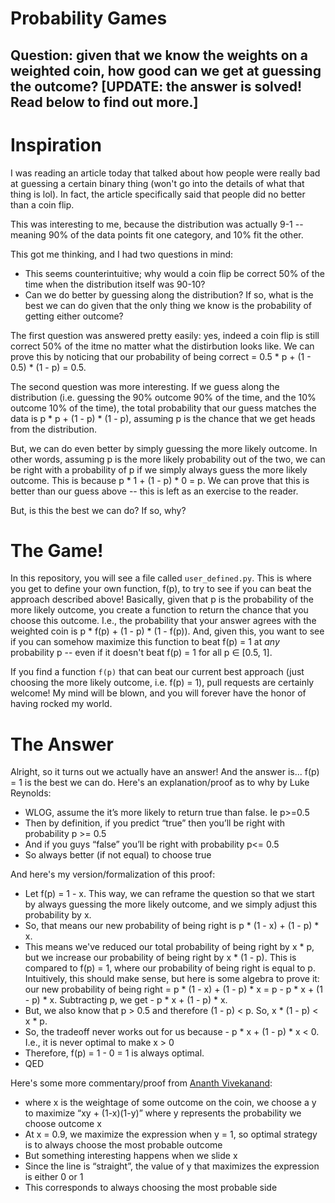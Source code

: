 # Probability Games
## Question: given that we know the weights on a weighted coin, how good can we get at guessing the outcome? [UPDATE: the answer is solved! Read below to find out more.]

# Inspiration
I was reading an article today that talked about how people were really bad at guessing a certain binary thing (won't go into the details of what that thing is lol). In fact, the article specifically said that people did no better than a coin flip. 

This was interesting to me, because the distribution was actually 9-1 -- meaning 90% of the data points fit one category, and 10% fit the other. 

This got me thinking, and I had two questions in mind:
* This seems counterintuitive; why would a coin flip be correct 50% of the time when the distribution itself was 90-10?
* Can we do better by guessing along the distribution? If so, what is the best we can do given that the only thing we know is the probability of getting either outcome?

The first question was answered pretty easily: yes, indeed a coin flip is still correct 50% of the itme no matter what the distirbution looks like. We can prove this by noticing that our probability of being correct = 0.5 * p + (1 - 0.5) * (1 - p) = 0.5. 

The second question was more interesting. If we guess along the distribution (i.e. guessing the 90% outcome 90% of the time, and the 10% outcome 10% of the time), the total probability that our guess matches the data is p * p + (1 - p) * (1 - p), assuming p is the chance that we get heads from the distribution. 

But, we can do even better by simply guessing the more likely outcome. In other words, assuming p is the more likely probability out of the two, we can be right with a probability of p if we simply always guess the more likely outcome. This is because p * 1 + (1 - p) * 0 = p. We can prove that this is better than our guess above -- this is left as an exercise to the reader. 

But, is this the best we can do? If so, why?

# The Game!
In this repository, you will see a file called ``user_defined.py``. This is where you get to define your own function, f(p), to try to see if you can beat the approach described above! Basically, given that p is the probability of the more likely outcome, you create a function to return the chance that you choose this outcome. I.e., the probability that your answer agrees with the weighted coin is p * f(p) + (1 - p) * (1 - f(p)). And, given this, you want to see if you can somehow maximize this function to beat f(p) = 1 at *any* probability p -- even if it doesn't beat f(p) = 1 for all p ∈ [0.5, 1]. 

If you find a function ``f(p)`` that can beat our current best approach (just choosing the more likely outcome, i.e. f(p) = 1), pull requests are certainly welcome! My mind will be blown, and you will forever have the honor of having rocked my world. 

# The Answer
Alright, so it turns out we actually have an answer! And the answer is... f(p) = 1 is the best we can do. Here's an explanation/proof as to why by Luke Reynolds: 

* WLOG, assume the it’s more likely to return true than false. Ie p>=0.5 
* Then by definition, if you predict “true” then you’ll be right with probability p >= 0.5
* And if you guys “false” you’ll be right with probability p<= 0.5
* So always better (if not equal) to choose true

And here's my version/formalization of this proof:
* Let f(p) = 1 - x. This way, we can reframe the question so that we start by always guessing the more likely outcome, and we simply adjust this probability by x. 
* So, that means our new probability of being right is p * (1 - x) + (1 - p) * x. 
* This means we've reduced our total probability of being right by x * p, but we increase our probability of being right by x * (1 - p). This is compared to f(p) = 1, where our probability of being right is equal to p. Intuitively, this should make sense, but here is some algebra to prove it: our new probability of being right = p * (1 - x) + (1 - p) * x = p - p * x + (1 - p) * x. Subtracting p, we get - p * x + (1 - p) * x. 
* But, we also know that p > 0.5 and therefore (1 - p) < p. So, x * (1 - p) < x * p. 
* So, the tradeoff never works out for us because - p * x + (1 - p) * x < 0. I.e., it is never optimal to make x > 0
* Therefore, f(p) = 1 - 0 = 1 is always optimal. 
* QED

Here's some more commentary/proof from [Ananth Vivekanand](https://github.com/AnanthVivekanand):
* where x is the weightage of some outcome on the coin, we choose a y to maximize “xy + (1-x)(1-y)” where y represents the probability we choose outcome x
* At x = 0.9, we maximize the expression when y = 1, so optimal strategy is to always choose the most probable outcome
* But something interesting happens when we slide x
* Since the line is “straight”, the value of y that maximizes the expression is either 0 or 1
* This corresponds to always choosing the most probable side
